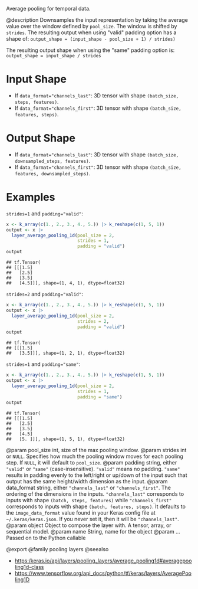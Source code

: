 Average pooling for temporal data.

@description
Downsamples the input representation by taking the average value over the
window defined by `pool_size`. The window is shifted by `strides`.  The
resulting output when using "valid" padding option has a shape of:
`output_shape = (input_shape - pool_size + 1) / strides)`

The resulting output shape when using the "same" padding option is:
`output_shape = input_shape / strides`

# Input Shape
- If `data_format="channels_last"`:
    3D tensor with shape `(batch_size, steps, features)`.
- If `data_format="channels_first"`:
    3D tensor with shape `(batch_size, features, steps)`.

# Output Shape
- If `data_format="channels_last"`:
    3D tensor with shape `(batch_size, downsampled_steps, features)`.
- If `data_format="channels_first"`:
    3D tensor with shape `(batch_size, features, downsampled_steps)`.

# Examples
`strides=1` and `padding="valid"`:


```r
x <- k_array(c(1., 2., 3., 4., 5.)) |> k_reshape(c(1, 5, 1))
output <- x |>
  layer_average_pooling_1d(pool_size = 2,
                           strides = 1,
                           padding = "valid")
output
```

```
## tf.Tensor(
## [[[1.5]
##   [2.5]
##   [3.5]
##   [4.5]]], shape=(1, 4, 1), dtype=float32)
```

`strides=2` and `padding="valid"`:


```r
x <- k_array(c(1., 2., 3., 4., 5.)) |> k_reshape(c(1, 5, 1))
output <- x |>
  layer_average_pooling_1d(pool_size = 2,
                           strides = 2,
                           padding = "valid")
output
```

```
## tf.Tensor(
## [[[1.5]
##   [3.5]]], shape=(1, 2, 1), dtype=float32)
```

`strides=1` and `padding="same"`:


```r
x <- k_array(c(1., 2., 3., 4., 5.)) |> k_reshape(c(1, 5, 1))
output <- x |>
  layer_average_pooling_1d(pool_size = 2,
                           strides = 1,
                           padding = "same")
output
```

```
## tf.Tensor(
## [[[1.5]
##   [2.5]
##   [3.5]
##   [4.5]
##   [5. ]]], shape=(1, 5, 1), dtype=float32)
```

@param pool_size int, size of the max pooling window.
@param strides int or `NULL`. Specifies how much the pooling window moves
    for each pooling step. If `NULL`, it will default to `pool_size`.
@param padding string, either `"valid"` or `"same"` (case-insensitive).
    `"valid"` means no padding. `"same"` results in padding evenly to
    the left/right or up/down of the input such that output has the same
    height/width dimension as the input.
@param data_format string, either `"channels_last"` or `"channels_first"`.
    The ordering of the dimensions in the inputs. `"channels_last"`
    corresponds to inputs with shape `(batch, steps, features)`
    while `"channels_first"` corresponds to inputs with shape
    `(batch, features, steps)`. It defaults to the `image_data_format`
    value found in your Keras config file at `~/.keras/keras.json`.
    If you never set it, then it will be `"channels_last"`.
@param object Object to compose the layer with. A tensor, array, or sequential model.
@param name String, name for the object
@param ... Passed on to the Python callable

@export
@family pooling layers
@seealso
+ <https:/keras.io/api/layers/pooling_layers/average_pooling1d#averagepooling1d-class>
+ <https://www.tensorflow.org/api_docs/python/tf/keras/layers/AveragePooling1D>
